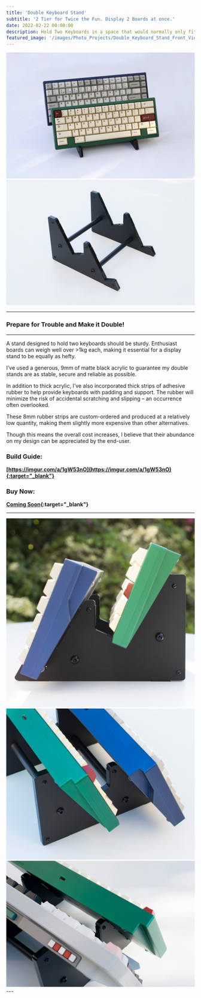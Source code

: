 ```yaml
---
title: 'Double Keyboard Stand'
subtitle: '2 Tier for Twice the Fun. Display 2 Boards at once.'
date: 2022-02-22 00:00:00
description: Hold Two Keyboards in a space that would normally only fit 1.
featured_image: '/images/Photo_Projects/Double_Keyboard_Stand_Front_View.jpg'
---
```


<div class="gallery" data-columns="2">
	<img src="/images/Photo_Projects/Double_Keyboard_Stand_Front_View.jpg">
	<img src="/images/Photo_Projects/Double_Keyboard_Stand.jpg">
</div>

---

### Prepare for Trouble and Make it Double!

---

A stand designed to hold two keyboards should be sturdy. Enthusiast boards can weigh well over >1kg each, making it essential for a display stand to be equally as hefty. 

I’ve used a generous, 9mm of matte black acrylic to guarantee my double stands are as stable, secure and reliable as possible.

In addition to thick acrylic, I’ve also incorporated thick strips of adhesive rubber to help provide keyboards with padding and support. The rubber will minimize the risk of accidental scratching and slipping – an occurrence often overlooked. 

These 8mm rubber strips are custom-ordered and produced at a relatively low quantity, making them slightly more expensive than other alternatives. 

Though this means the overall cost increases, I believe that their abundance on my design can be appreciated by the end-user.


### Build Guide:

**[https://imgur.com/a/1gW53nO](https://imgur.com/a/1gW53nO){:target="_blank"}**

### Buy Now:

**[Coming Soon](){:target="_blank"}**

--- 

<div class="gallery" data-columns="3">
	<img src="/images/Photo_Projects/Double_Keyboard_Stand_Side_View.jpg">
	<img src="/images/Photo_Projects/Double_Keyboard_Stand_Top_View.jpg">
	<img src="/images/Photo_Projects/Double_Keyboard_Stand_Top_View_2.jpg">
</div>
--- 
